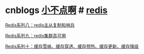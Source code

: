 # cnblogs [小不点啊](https://www.cnblogs.com/leeSmall/) # [redis](https://www.cnblogs.com/leeSmall/category/1090974.html)



[Redis系列八：redis主从复制和哨兵](https://www.cnblogs.com/leeSmall/p/8398401.html)

[Redis系列九：redis集群高可用](https://www.cnblogs.com/leeSmall/p/8414687.html)

[Redis系列十：缓存雪崩、缓存穿透、缓存预热、缓存更新、缓存降级](https://www.cnblogs.com/leeSmall/p/8594542.html)

